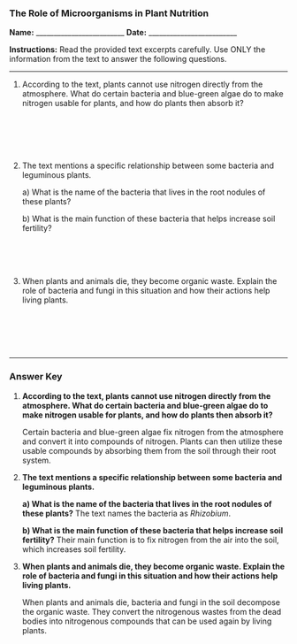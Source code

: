 ### **The Role of Microorganisms in Plant Nutrition**

**Name:** _________________________
**Date:** _________________________

**Instructions:** Read the provided text excerpts carefully. Use ONLY the information from the text to answer the following questions.

---

1.  According to the text, plants cannot use nitrogen directly from the atmosphere. What do certain bacteria and blue-green algae do to make nitrogen usable for plants, and how do plants then absorb it?
    
    <br>
    <br>
    <br>
    <br>
    
2.  The text mentions a specific relationship between some bacteria and leguminous plants.
    
    a) What is the name of the bacteria that lives in the root nodules of these plants?
    
    b) What is the main function of these bacteria that helps increase soil fertility?
    
    <br>
    <br>
    <br>
    
3.  When plants and animals die, they become organic waste. Explain the role of bacteria and fungi in this situation and how their actions help living plants.
    
    <br>
    <br>
    <br>
    <br>

***

### **Answer Key**

1.  **According to the text, plants cannot use nitrogen directly from the atmosphere. What do certain bacteria and blue-green algae do to make nitrogen usable for plants, and how do plants then absorb it?**
    
    Certain bacteria and blue-green algae fix nitrogen from the atmosphere and convert it into compounds of nitrogen. Plants can then utilize these usable compounds by absorbing them from the soil through their root system.
    
2.  **The text mentions a specific relationship between some bacteria and leguminous plants.**
    
    **a) What is the name of the bacteria that lives in the root nodules of these plants?**
    The text names the bacteria as *Rhizobium*.
    
    **b) What is the main function of these bacteria that helps increase soil fertility?**
    Their main function is to fix nitrogen from the air into the soil, which increases soil fertility.
    
3.  **When plants and animals die, they become organic waste. Explain the role of bacteria and fungi in this situation and how their actions help living plants.**
    
    When plants and animals die, bacteria and fungi in the soil decompose the organic waste. They convert the nitrogenous wastes from the dead bodies into nitrogenous compounds that can be used again by living plants.
